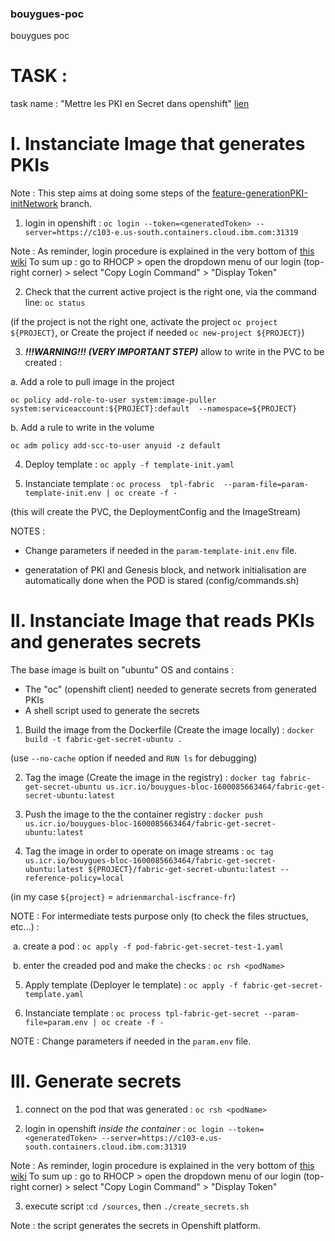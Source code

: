 ### bouygues-poc

bouygues poc



# TASK :  

task name : "Mettre les PKI en Secret dans openshift" 
[lien](https://eu-de.git.cloud.ibm.com/gbs-rh/devops/refimps/g4sam1/bouygues-bloc/bouygues-blockchain/bouygues-poc/-/issues/16)



# I. Instanciate Image that generates PKIs

Note : This step aims at doing some steps of the [feature-generationPKI-initNetwork](https://eu-de.git.cloud.ibm.com/gbs-rh/devops/refimps/g4sam1/bouygues-bloc/bouygues-blockchain/bouygues-poc/-/tree/feature-generationPKI-initNetwork) branch.

1) login in openshift : `oc login --token=<generatedToken> --server=https://c103-e.us-south.containers.cloud.ibm.com:31319`

Note : As reminder, login procedure is explained in the very bottom of [this wiki](https://github.ibm.com/OpenshiftEverywhere-POCs-FR/global-knewledge/wiki/Tools)
To sum up : go to RHOCP > open the dropdown menu of our login (top-right corner) > select "Copy Login Command" > "Display Token"

2) Check that the current active project is the right one, via the command line: `oc status`

(if the project is not the right one, activate the project `oc project ${PROJECT}`, or Create the project if needed  `oc new-project ${PROJECT}`)

3) ***!!!WARNING!!! (VERY IMPORTANT STEP)*** allow to write in the PVC to be created : 

a. Add a role to pull image in the project

```
oc policy add-role-to-user system:image-puller system:serviceaccount:${PROJECT}:default  --namespace=${PROJECT}
```

b. Add a rule to write in the volume

```
oc adm policy add-scc-to-user anyuid -z default
```

4) Deploy template : `oc apply -f template-init.yaml`

5) Instanciate template : `oc process  tpl-fabric  --param-file=param-template-init.env | oc create -f -`

(this will create the PVC, the DeploymentConfig and the ImageStream)

NOTES : 

+ Change parameters if needed in the `param-template-init.env` file.

+ generatation of PKI and Genesis block, and network initialisation are automatically done when the POD is stared (config/commands.sh)



# II. Instanciate Image that reads PKIs and generates secrets

The base image is built on "ubuntu" OS and contains : 

+ The "oc" (openshift client) needed to generate secrets from generated PKIs
+ A shell script used to generate the secrets



1) Build the image from the Dockerfile (Create the image locally) : `docker build -t fabric-get-secret-ubuntu .`

(use `--no-cache` option if needed and `RUN ls` for debugging)

2) Tag the image (Create the image in the registry) : `docker tag fabric-get-secret-ubuntu us.icr.io/bouygues-bloc-1600085663464/fabric-get-secret-ubuntu:latest`

3) Push the image to the the container registry : `docker push us.icr.io/bouygues-bloc-1600085663464/fabric-get-secret-ubuntu:latest`
4) Tag the image in order to operate on image streams : `oc tag us.icr.io/bouygues-bloc-1600085663464/fabric-get-secret-ubuntu:latest ${PROJECT}/fabric-get-secret-ubuntu:latest --reference-policy=local`

(in my case `${project}` = `adrienmarchal-iscfrance-fr`)

NOTE : For intermediate tests purpose only (to check the files structues, etc...) :   

​    a. create a pod : `oc apply -f pod-fabric-get-secret-test-1.yaml`

​    b. enter the creaded pod and make the checks  : `oc rsh <podName>`

5) Apply template (Deployer le template) : `oc apply -f fabric-get-secret-template.yaml`

6) Instanciate template : `oc process tpl-fabric-get-secret --param-file=param.env | oc create -f -`

NOTE : Change parameters if needed in the `param.env` file.



# III. Generate secrets

1) connect on the pod that was generated : `oc rsh <podName>`

2) login in openshift <i>inside the container</i> : `oc login --token=<generatedToken> --server=https://c103-e.us-south.containers.cloud.ibm.com:31319`

Note : As reminder, login procedure is explained in the very bottom of [this wiki](https://github.ibm.com/OpenshiftEverywhere-POCs-FR/global-knewledge/wiki/Tools)
To sum up : go to RHOCP > open the dropdown menu of our login (top-right corner) > select "Copy Login Command" > "Display Token"

3) execute script :`cd /sources`, then `./create_secrets.sh`

Note : the script generates the secrets in Openshift platform.


